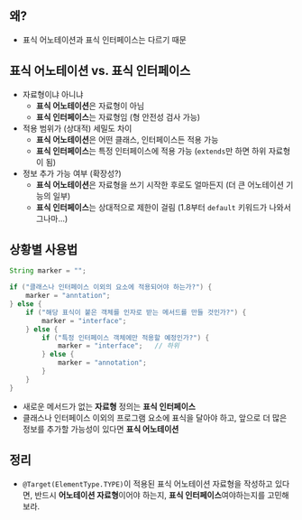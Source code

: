 ## 왜?

- 표식 어노테이션과 표식 인터페이스는 다르기 때문

## 표식 어노테이션 vs. 표식 인터페이스

- 자료형이냐 아니냐
  - **표식 어노테이션**은 자료형이 아님
  - **표식 인터페이스**는 자료형임 (형 안전성 검사 가능)
- 적용 범위가 (상대적) 세밀도 차이
  - **표식 어노테이션**은 어떤 클래스, 인터페이스든 적용 가능
  - **표식 인터페이스**는 특정 인터페이스에 적용 가능 (`extends`만 하면 하위 자료형이 됨)
- 정보 추가 가능 여부 (확장성?)
  - **표식 어노테이션**은 자료형을 쓰기 시작한 후로도 얼마든지 (더 큰 어노테이션 기능의 일부)
  - **표식 인터페이스**는 상대적으로 제한이 걸림 (1.8부터 `default` 키워드가 나와서 그나마...)

## 상황별 사용법

```Java
String marker = "";

if ("클래스나 인터페이스 이외의 요소에 적용되어야 하는가?") {
	marker = "anntation";
} else {
	if ("해당 표식이 붙은 객체를 인자로 받는 메서드를 만들 것인가?") {
    	marker = "interface";
	} else {
    	if ("특정 인터페이스 객체에만 적용할 예정인가?") {
        	marker = "interface";	// 하위
    	} else {
        	marker = "annotation";
    	}
	}
}
```

- 새로운 메서드가 없는 **자료형** 정의는 **표식 인터페이스**
- 클래스나 인터페이스 이외의 프로그램 요소에 표식을 달아야 하고, 앞으로 더 많은 정보를 추가할 가능성이 있다면 **표식 어노테이션**

## 정리

- `@Target(ElementType.TYPE)`이 적용된 표식 어노테이션 자료형을 작성하고 있다면,
  반드시 **어노테이션 자료형**이어야 하는지, **표식 인터페이스**여야하는지를 고민해보라.